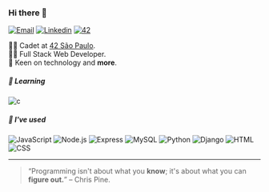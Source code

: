 ### Hi there 👋

[![Email](https://img.shields.io/badge/-Email-0f4c81?style=flat-square&logo=Gmail&logoColor=white)](mailto:godoydenis@outlook.com.br)
[![Linkedin](https://img.shields.io/badge/-LinkedIn-0f4c81?style=flat-square&logo=Linkedin&logoColor=white)](https://www.linkedin.com/in/denisgodoy/)
[![42](https://img.shields.io/badge/-degabrie-0f4c81?style=flat-square&logo=42&logoColor=white)](https://profile.intra.42.fr/users/degabrie)

👨‍🚀 Cadet at [42 São Paulo](http://42sp.org.br).  
👨‍💻 Full Stack Web Developer.  
💭 Keen on technology and **more**.

##### 🔰 Learning

![c](https://img.shields.io/badge/C-grey?style=flat-square&logo=C&logoColor=white)

##### :rocket: I've used
 
![JavaScript](https://img.shields.io/badge/JavaScript-f7df1e?style=flat-square&logo=Javascript&logoColor=black)
![Node.js](https://img.shields.io/badge/Node.js-3C873A?style=flat-square&logo=Node.js&logoColor=white)
![Express](https://img.shields.io/badge/Express-2b2b2b?style=flat-square&logo=Express&logoColor=white)
![MySQL](https://img.shields.io/badge/MySQL-00758f?style=flat-square&logo=MySQL&logoColor=white)
![Python](https://img.shields.io/badge/Python-306998?style=flat-square&logo=Python&logoColor=white)
![Django](https://img.shields.io/badge/Django-092e20?style=flat-square&logo=Django&logoColor=white)
![HTML](https://img.shields.io/badge/HTML-e34f26?style=flat-square)
![CSS](https://img.shields.io/badge/CSS-2965f1?style=flat-square)

 ***

> “Programming isn't about what you **know**; it's about what you can **figure out.**” – Chris Pine.
